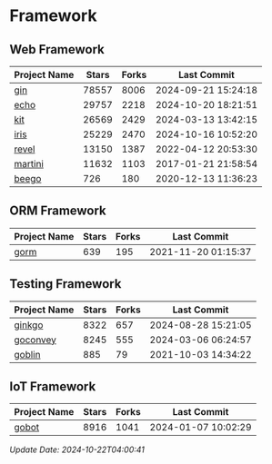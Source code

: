 # Framework

## Web Framework
| Project Name | Stars | Forks | Last Commit |
| ------------ | ----- | ----- | ----------- |
| [gin](https://github.com/gin-gonic/gin) | 78557 | 8006 | 2024-09-21 15:24:18 |
| [echo](https://github.com/labstack/echo) | 29757 | 2218 | 2024-10-20 18:21:51 |
| [kit](https://github.com/go-kit/kit) | 26569 | 2429 | 2024-03-13 13:42:15 |
| [iris](https://github.com/kataras/iris) | 25229 | 2470 | 2024-10-16 10:52:20 |
| [revel](https://github.com/revel/revel) | 13150 | 1387 | 2022-04-12 20:53:30 |
| [martini](https://github.com/go-martini/martini) | 11632 | 1103 | 2017-01-21 21:58:54 |
| [beego](https://github.com/astaxie/beego) | 726 | 180 | 2020-12-13 11:36:23 |

## ORM Framework
| Project Name | Stars | Forks | Last Commit |
| ------------ | ----- | ----- | ----------- |
| [gorm](https://github.com/jinzhu/gorm) | 639 | 195 | 2021-11-20 01:15:37 |

## Testing Framework
| Project Name | Stars | Forks | Last Commit |
| ------------ | ----- | ----- | ----------- |
| [ginkgo](https://github.com/onsi/ginkgo) | 8322 | 657 | 2024-08-28 15:21:05 |
| [goconvey](https://github.com/smartystreets/goconvey) | 8245 | 555 | 2024-03-06 06:24:57 |
| [goblin](https://github.com/franela/goblin) | 885 | 79 | 2021-10-03 14:34:22 |

## IoT Framework
| Project Name | Stars | Forks | Last Commit |
| ------------ | ----- | ----- | ----------- |
| [gobot](https://github.com/hybridgroup/gobot) | 8916 | 1041 | 2024-01-07 10:02:29 |

*Update Date: 2024-10-22T04:00:41*